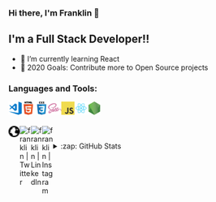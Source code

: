 ### Hi there, I'm Franklin 👋

## I'm a Full Stack Developer!!

- 🌱 I’m currently learning React
- 🥅 2020 Goals: Contribute more to Open Source projects

### **Languages and Tools:**

<img align="left" alt="Visual Studio Code" width="26px" src="https://raw.githubusercontent.com/github/explore/80688e429a7d4ef2fca1e82350fe8e3517d3494d/topics/visual-studio-code/visual-studio-code.png" />
<img align="left" alt="HTML5" width="26px" src="https://raw.githubusercontent.com/github/explore/80688e429a7d4ef2fca1e82350fe8e3517d3494d/topics/html/html.png" />
<img align="left" alt="CSS3" width="26px" src="https://raw.githubusercontent.com/github/explore/80688e429a7d4ef2fca1e82350fe8e3517d3494d/topics/css/css.png" />
<img align="left" alt="Sass" width="26px" src="https://raw.githubusercontent.com/github/explore/80688e429a7d4ef2fca1e82350fe8e3517d3494d/topics/sass/sass.png" />
<img align="left" alt="JavaScript" width="26px" src="https://raw.githubusercontent.com/github/explore/80688e429a7d4ef2fca1e82350fe8e3517d3494d/topics/javascript/javascript.png" />
<img align="left" alt="React" width="26px" src="https://raw.githubusercontent.com/github/explore/80688e429a7d4ef2fca1e82350fe8e3517d3494d/topics/react/react.png" />
<img align="left" alt="Node.js" width="26px" src="https://raw.githubusercontent.com/github/explore/80688e429a7d4ef2fca1e82350fe8e3517d3494d/topics/nodejs/nodejs.png" />
<br />
<br />

[<img align="left" alt="franklinandrus.netlify.app" width="22px" src="https://raw.githubusercontent.com/iconic/open-iconic/master/svg/globe.svg" />][website]
[<img align="left" alt="franklin | Twitter" width="22px" src="https://cdn.jsdelivr.net/npm/simple-icons@v3/icons/twitter.svg" />][twitter]
[<img align="left" alt="franklin | LinkedIn" width="22px" src="https://cdn.jsdelivr.net/npm/simple-icons@v3/icons/linkedin.svg" />][linkedin]
[<img align="left" alt="franklin | Instagram" width="22px" src="https://cdn.jsdelivr.net/npm/simple-icons@v3/icons/instagram.svg" />][instagram]
<br />


<details>
  <summary>:zap: GitHub Stats</summary>

  ![Franklins's GitHub stats](https://github-stats-red.vercel.app/api?username=franklin-017&show_icons=true&theme=radical)

</details>


[website]: https://franklinandrus.netlify.app
[twitter]: https://twitter.com/Franklin_017
[instagram]: https://www.instagram.com/frank_l_in_/
[linkedin]: https://www.linkedin.com/in/franklin-m-9b74a51a0/
